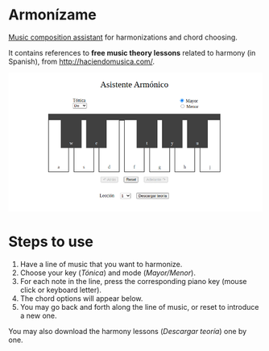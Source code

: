# Armonízame
[Music composition assistant](http://celrm.github.io/armonizame/) for harmonizations and chord choosing.

It contains references to **free music theory lessons** related to harmony (in Spanish), from http://haciendomusica.com/.

![Screenshot](armonizame.png)

# Steps to use
1. Have a line of music that you want to harmonize.
2. Choose your key (*Tónica*) and mode (*Mayor/Menor*).
3. For each note in the line, press the corresponding piano key (mouse click or keyboard letter).
4. The chord options will appear below.
5. You may go back and forth along the line of music, or reset to introduce a new one.

You may also download the harmony lessons (*Descargar teoría*) one by one.
